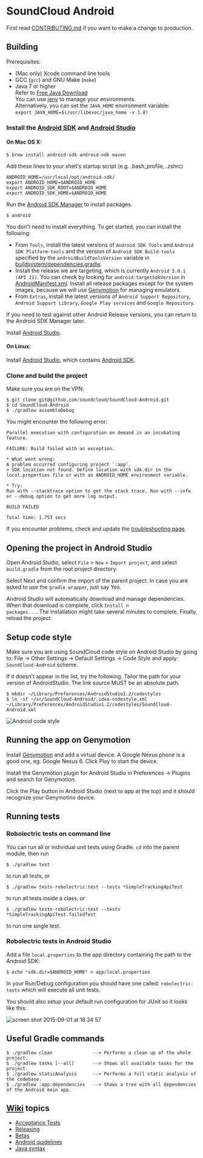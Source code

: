 # SoundCloud Android

First read [CONTRIBUTING.md](CONTRIBUTING.md) if you want to make a change to production.

## Building

Prerequisites:

* (Mac only) Xcode command line tools
* GCC (`gcc`) and GNU Make (`make`)
* Java 7 or higher<br>
  Refer to [Free Java Download][]<br>
  You can use [jenv][] to manage your environments.<br>
  Alternatively, you can set the `JAVA_HOME` environment variable:<br>
	`export JAVA_HOME=$(/usr/libexec/java_home -v 1.8)`

### Install the [Android SDK][] and [Android Studio][]

#### On Mac OS X:

    $ brew install android-sdk android-ndk maven

Add these lines to your shell's startup script (e.g. .bash_profile, .zshrc)

    ANDROID_HOME=/usr/local/opt/android-sdk/
    export ANDROID_HOME=$ANDROID_HOME
    export ANDROID_SDK_ROOT=$ANDROID_HOME
    export ANDROID_SDK_HOME=$ANDROID_HOME

Run the [Android SDK Manager][] to install packages.

    $ android

You don't need to install everything. To get started, you can install the following:

* From `Tools`, install the latest versions of `Android SDK Tools` and `Android SDK Platform-tools`
and the version of `Android SDK Build-tools` specified by the `androidBuildToolsVersion` variable in
[buildsystem/dependencies.gradle](buildsystem/dependencies.gradle).
* Install the release we are targeting, which is currently `Android 5.0.1 (API 21)`. You can check by
looking for `android:targetSdkVersion` in [AndroidManifest.xml](app/AndroidManifest.xml). Install
all release packages except for the system images, because we will use [Genymotion][] for managing emulators.
* From `Extras`, install the latest versions of `Android Support Repository`, `Android Support Library`,
`Google Play services` and `Google Repository`.

If you need to test against other Android Release versions, you can return to the Android SDK Manager later.

Install [Android Studio][].

#### On Linux:

Install [Android Studio][], which contains [Android SDK][].

### Clone and build the project

Make sure you are on the VPN:

    $ git clone git@github.com:soundcloud/SoundCloud-Android.git
    $ cd SoundCloud-Android
    $ ./gradlew assembleDebug

You might encounter the following error:

```
Parallel execution with configuration on demand is an incubating feature.

FAILURE: Build failed with an exception.

* What went wrong:
A problem occurred configuring project ':app'.
> SDK location not found. Define location with sdk.dir in the local.properties file or with an ANDROID_HOME environment variable.

* Try:
Run with --stacktrace option to get the stack trace. Run with --info or --debug option to get more log output.

BUILD FAILED

Total time: 1.753 secs
```

If you encounter problems, check and update the [troubleshooting page](https://github.com/soundcloud/SoundCloud-Android/wiki/Troubleshooting).

## Opening the project in Android Studio

Open Android Studio, select `File` > `New` > `Import project`, and select `build.gradle` from the root project directory.

Select Next and confirm the import of the parent project. In case you are asked to use the `gradle wrapper`, just say Yes.

Android Studio will automatically download and manage dependencies. When that download is complete, click <code>Install <i>n</i> packages...</code>. The installation might take several minutes to complete. Finally, reload the project.

## Setup code style

Make sure you are using SoundCloud code style on Android Studio by going to:
File -> Other Settings -> Default Settings -> Code Style and apply: `SoundCloud-Android` scheme.

If it doesn't appear in the list, try the following. Tailor the path for your version of AndroidStudio. The link source MUST be an absolute path.

    $ mkdir ~/Library/Preferences/AndroidStudio1.2/codestyles
    $ ln -sf ~/sc/SoundCloud-Android/.idea-codestyle.xml ~/Library/Preferences/AndroidStudio1.2/codestyles/SoundCloud-Android.xml

![Android code style][Android code style]

## Running the app on Genymotion

Install [Genymotion][] and add a virtual device. A Google Nexus phone is a good one, eg. Google Nexus 6.
Click Play to start the device.

Install the Genymotion plugin for Android Studio in Preferences -> Plugins and search for Genymotion.

Click the Play button in Android Studio (next to app at the top) and it should recognize your Genymotino device.

## Running tests

### Robolectric tests on command line

You can run all or individual unit tests using Gradle. `cd` into the parent module, then run

    $ ./gradlew test

to run all tests, or

    $ ./gradlew tests-robolectric:test --tests *SimpleTrackingApiTest

to run all tests inside a class, or

    $ ./gradlew tests-robolectric:test --tests *SimpleTrackingApiTest.failedTest

to run one single test.

### Robolectric tests in Android Studio

Add a file `local.properties` to the app directory containing the path to the Android SDK:

    $ echo "sdk.dir=$ANDROID_HOME" > app/local.properties

In your Run/Debug configuration you should have one called: `robolectric-tests` which will execute all unit tests.

You should also setup your default run configuration for JUnit so it looks like this:

![screen shot 2015-09-01 at 18 24 57](https://cloud.githubusercontent.com/assets/513206/9610004/22a788ee-50d7-11e5-8789-7ab7c50d60de.png)

## Useful Gradle commands

    $ ./gradlew clean               --> Performs a clean up of the whole project.
    $ ./gradlew tasks [--all]       --> Shows all available tasks for the project.
    $ ./gradlew staticAnalysis      --> Performs a full static analysis of the codebase.
    $ ./gradlew :app:dependencies   --> Shows a tree with all dependencies of the Android main app.

## [Wiki][wiki] topics

* [Acceptance Tests][acceptance-tests]
* [Releasing][releasing]
* [Betas][betas]
* [Android guidelines][android-guide]
* [Java syntax][java-syntax]

[Free Java Download]: http://java.com/en/download
[Android SDK]: http://developer.android.com/sdk/index.html
[Android SDK Manager]: http://developer.android.com/sdk/installing/adding-packages.html
[Android Studio]: http://developer.android.com/sdk/index.html
[Genymotion]: https://www.genymotion.com
[Jenv]: http://www.jenv.be/
[wiki]: https://github.com/soundcloud/SoundCloud-Android/wiki/
[releasing]: https://github.com/soundcloud/SoundCloud-Android/wiki/Releasing
[betas]: https://github.com/soundcloud/SoundCloud-Android/wiki/Betas
[acceptance-tests]: https://github.com/soundcloud/SoundCloud-Android/wiki/Acceptance-Tests
[android-guide]: https://github.com/soundcloud/SoundCloud-Android/wiki/Android-Guidelines
[java-syntax]: https://github.com/soundcloud/SoundCloud-Android/wiki/Java-Syntax-Conventions
[JUnit default run config]: http://f.cl.ly/items/3q3m3v2U0C1b0w1c2D2G/default_junit_run_configuration.png
[Android code style]: http://f.cl.ly/items/1j0U3Q0i330b3G2D3G1D/codestye_soundcloud.png

